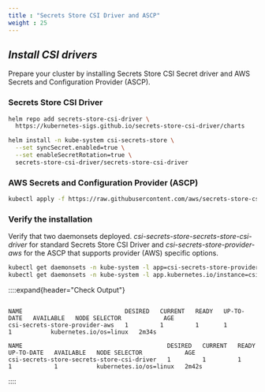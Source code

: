 ```yaml
---
title : "Secrets Store CSI Driver and ASCP"
weight : 25
---
```


## ***Install CSI drivers***

Prepare your cluster by installing Secrets Store CSI Secret driver and AWS Secrets and Configuration Provider (ASCP).

### **Secrets Store CSI Driver**

```bash
helm repo add secrets-store-csi-driver \
  https://kubernetes-sigs.github.io/secrets-store-csi-driver/charts

helm install -n kube-system csi-secrets-store \
  --set syncSecret.enabled=true \
  --set enableSecretRotation=true \
  secrets-store-csi-driver/secrets-store-csi-driver
```

### **AWS Secrets and Configuration Provider (ASCP)**

```bash
kubectl apply -f https://raw.githubusercontent.com/aws/secrets-store-csi-driver-provider-aws/main/deployment/aws-provider-installer.yaml
```

### **Verify the installation**

Verify that two daemonsets deployed. *csi-secrets-store-secrets-store-csi-driver* for standard Secrets Store CSI Driver and *csi-secrets-store-provider-aws* for the ASCP that supports provider (AWS) specific options.

```bash
kubectl get daemonsets -n kube-system -l app=csi-secrets-store-provider-aws
kubectl get daemonsets -n kube-system -l app.kubernetes.io/instance=csi-secrets-store
```

::::expand{header="Check Output"}

```text

NAME                             DESIRED   CURRENT   READY   UP-TO-DATE   AVAILABLE   NODE SELECTOR            AGE
csi-secrets-store-provider-aws   1         1         1       1            1           kubernetes.io/os=linux   2m34s

NAME                                         DESIRED   CURRENT   READY   UP-TO-DATE   AVAILABLE   NODE SELECTOR            AGE
csi-secrets-store-secrets-store-csi-driver   1         1         1       1            1           kubernetes.io/os=linux   2m42s
```

::::
